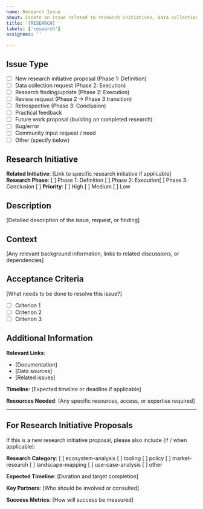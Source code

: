 ```yaml
---
name: Research Issue
about: Create an issue related to research initiatives, data collection, or analysis
title: '[RESEARCH] '
labels: ['research']
assignees: ''

---
```


## Issue Type
- [ ] New research initiative proposal (Phase 1: Definition)
- [ ] Data collection request (Phase 2: Execution)
- [ ] Research finding/update (Phase 2: Execution)
- [ ] Review request (Phase 2 → Phase 3 transition)
- [ ] Retrospective (Phase 3: Conclusion)
- [ ] Practical feedback
- [ ] Future work proposal (building on completed research)
- [ ] Bug/error
- [ ] Community input request / need
- [ ] Other (specify below)

## Research Initiative
**Related Initiative**: [Link to specific research initiative if applicable]
**Research Phase**: [ ] Phase 1: Definition [ ] Phase 2: Execution[ ] Phase 3: Conclusion [ ]
**Priority**: [ ] High [ ] Medium [ ] Low

## Description
[Detailed description of the issue, request, or finding]

## Context
[Any relevant background information, links to related discussions, or dependencies]

## Acceptance Criteria
[What needs to be done to resolve this issue?]
- [ ] Criterion 1
- [ ] Criterion 2
- [ ] Criterion 3

## Additional Information
**Relevant Links**:
- [Documentation]
- [Data sources]
- [Related issues]

**Timeline**: [Expected timeline or deadline if applicable]

**Resources Needed**: [Any specific resources, access, or expertise required]

---

## For Research Initiative Proposals
If this is a new research initiative proposal, please also include (if / when  applicable):

**Research Category**: [ ] ecosystem-analysis [ ] tooling [ ] policy [ ] market-research [ ] landscape-mapping [ ] use-case-analysis [ ] other

**Expected Timeline**: [Duration and target completion]

**Key Partners**: [Who should be involved or consulted]

**Success Metrics**: [How will success be measured] 